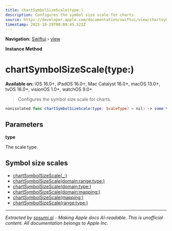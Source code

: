 ```yaml
---
title: chartSymbolSizeScale(type:)
description: Configures the symbol size scale for charts.
source: https://developer.apple.com/documentation/swiftui/view/chartsymbolsizescale(type:)
timestamp: 2025-10-29T00:09:45.523Z
---
```


**Navigation:** [Swiftui](/documentation/swiftui) › [view](/documentation/swiftui/view)

**Instance Method**

# chartSymbolSizeScale(type:)

**Available on:** iOS 16.0+, iPadOS 16.0+, Mac Catalyst 16.0+, macOS 13.0+, tvOS 16.0+, visionOS 1.0+, watchOS 9.0+

> Configures the symbol size scale for charts.

```swift
nonisolated func chartSymbolSizeScale(type: ScaleType? = nil) -> some View
```

## Parameters

**type**

The scale type.



## Symbol size scales

- [chartSymbolSizeScale(_:)](/documentation/swiftui/view/chartsymbolsizescale(_:))
- [chartSymbolSizeScale(domain:range:type:)](/documentation/swiftui/view/chartsymbolsizescale(domain:range:type:))
- [chartSymbolSizeScale(domain:type:)](/documentation/swiftui/view/chartsymbolsizescale(domain:type:))
- [chartSymbolSizeScale(domain:mapping:)](/documentation/swiftui/view/chartsymbolsizescale(domain:mapping:))
- [chartSymbolSizeScale(mapping:)](/documentation/swiftui/view/chartsymbolsizescale(mapping:))
- [chartSymbolSizeScale(range:type:)](/documentation/swiftui/view/chartsymbolsizescale(range:type:))

---

*Extracted by [sosumi.ai](https://sosumi.ai) - Making Apple docs AI-readable.*
*This is unofficial content. All documentation belongs to Apple Inc.*
